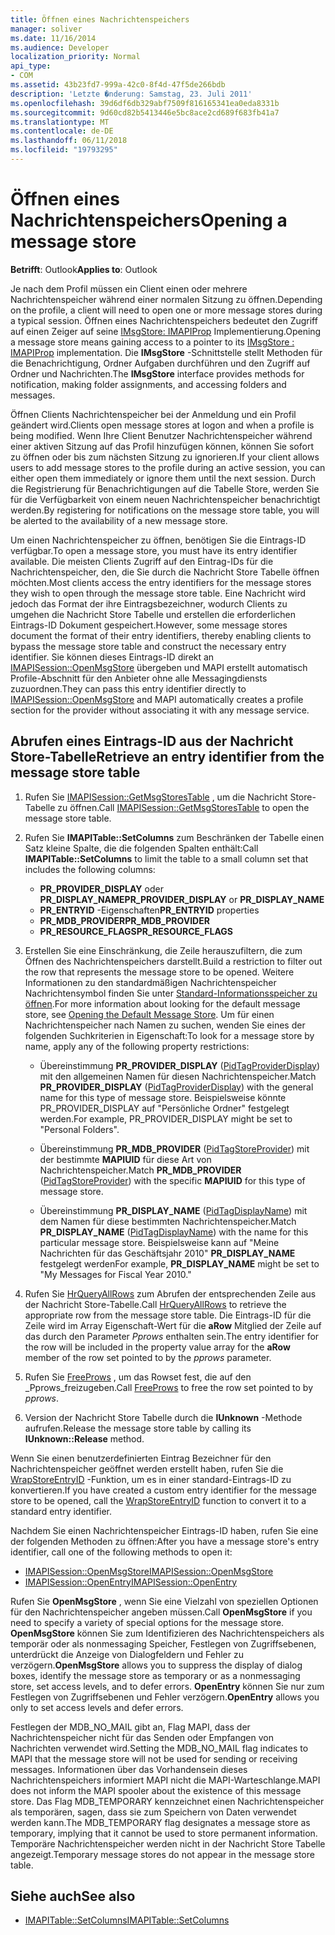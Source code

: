 ```yaml
---
title: Öffnen eines Nachrichtenspeichers
manager: soliver
ms.date: 11/16/2014
ms.audience: Developer
localization_priority: Normal
api_type:
- COM
ms.assetid: 43b23fd7-999a-42c0-8f4d-47f5de266bdb
description: 'Letzte �nderung: Samstag, 23. Juli 2011'
ms.openlocfilehash: 39d6df6db329abf7509f816165341ea0eda8331b
ms.sourcegitcommit: 9d60cd82b5413446e5bc8ace2cd689f683fb41a7
ms.translationtype: MT
ms.contentlocale: de-DE
ms.lasthandoff: 06/11/2018
ms.locfileid: "19793295"
---
```

# <a name="opening-a-message-store"></a><span data-ttu-id="0a973-103">Öffnen eines Nachrichtenspeichers</span><span class="sxs-lookup"><span data-stu-id="0a973-103">Opening a message store</span></span>

<span data-ttu-id="0a973-104">**Betrifft**: Outlook</span><span class="sxs-lookup"><span data-stu-id="0a973-104">**Applies to**: Outlook</span></span> 
  
<span data-ttu-id="0a973-105">Je nach dem Profil müssen ein Client einen oder mehrere Nachrichtenspeicher während einer normalen Sitzung zu öffnen.</span><span class="sxs-lookup"><span data-stu-id="0a973-105">Depending on the profile, a client will need to open one or more message stores during a typical session.</span></span> <span data-ttu-id="0a973-106">Öffnen eines Nachrichtenspeichers bedeutet den Zugriff auf einen Zeiger auf seine [IMsgStore: IMAPIProp](imsgstoreimapiprop.md) Implementierung.</span><span class="sxs-lookup"><span data-stu-id="0a973-106">Opening a message store means gaining access to a pointer to its [IMsgStore : IMAPIProp](imsgstoreimapiprop.md) implementation.</span></span> <span data-ttu-id="0a973-107">Die **IMsgStore** -Schnittstelle stellt Methoden für die Benachrichtigung, Ordner Aufgaben durchführen und den Zugriff auf Ordner und Nachrichten.</span><span class="sxs-lookup"><span data-stu-id="0a973-107">The **IMsgStore** interface provides methods for notification, making folder assignments, and accessing folders and messages.</span></span> 
  
<span data-ttu-id="0a973-108">Öffnen Clients Nachrichtenspeicher bei der Anmeldung und ein Profil geändert wird.</span><span class="sxs-lookup"><span data-stu-id="0a973-108">Clients open message stores at logon and when a profile is being modified.</span></span> <span data-ttu-id="0a973-109">Wenn Ihre Client Benutzer Nachrichtenspeicher während einer aktiven Sitzung auf das Profil hinzufügen können, können Sie sofort zu öffnen oder bis zum nächsten Sitzung zu ignorieren.</span><span class="sxs-lookup"><span data-stu-id="0a973-109">If your client allows users to add message stores to the profile during an active session, you can either open them immediately or ignore them until the next session.</span></span> <span data-ttu-id="0a973-110">Durch die Registrierung für Benachrichtigungen auf die Tabelle Store, werden Sie für die Verfügbarkeit von einem neuen Nachrichtenspeicher benachrichtigt werden.</span><span class="sxs-lookup"><span data-stu-id="0a973-110">By registering for notifications on the message store table, you will be alerted to the availability of a new message store.</span></span>
  
<span data-ttu-id="0a973-111">Um einen Nachrichtenspeicher zu öffnen, benötigen Sie die Eintrags-ID verfügbar.</span><span class="sxs-lookup"><span data-stu-id="0a973-111">To open a message store, you must have its entry identifier available.</span></span> <span data-ttu-id="0a973-112">Die meisten Clients Zugriff auf den Eintrag-IDs für die Nachrichtenspeicher, den, die Sie durch die Nachricht Store Tabelle öffnen möchten.</span><span class="sxs-lookup"><span data-stu-id="0a973-112">Most clients access the entry identifiers for the message stores they wish to open through the message store table.</span></span> <span data-ttu-id="0a973-113">Eine Nachricht wird jedoch das Format der ihre Eintragsbezeichner, wodurch Clients zu umgehen die Nachricht Store Tabelle und erstellen die erforderlichen Eintrags-ID Dokument gespeichert.</span><span class="sxs-lookup"><span data-stu-id="0a973-113">However, some message stores document the format of their entry identifiers, thereby enabling clients to bypass the message store table and construct the necessary entry identifier.</span></span> <span data-ttu-id="0a973-114">Sie können dieses Eintrags-ID direkt an [IMAPISession::OpenMsgStore](imapisession-openmsgstore.md) übergeben und MAPI erstellt automatisch Profile-Abschnitt für den Anbieter ohne alle Messagingdiensts zuzuordnen.</span><span class="sxs-lookup"><span data-stu-id="0a973-114">They can pass this entry identifier directly to [IMAPISession::OpenMsgStore](imapisession-openmsgstore.md) and MAPI automatically creates a profile section for the provider without associating it with any message service.</span></span> 
  
## <a name="retrieve-an-entry-identifier-from-the-message-store-table"></a><span data-ttu-id="0a973-115">Abrufen eines Eintrags-ID aus der Nachricht Store-Tabelle</span><span class="sxs-lookup"><span data-stu-id="0a973-115">Retrieve an entry identifier from the message store table</span></span>
  
1. <span data-ttu-id="0a973-116">Rufen Sie [IMAPISession::GetMsgStoresTable](imapisession-getmsgstorestable.md) , um die Nachricht Store-Tabelle zu öffnen.</span><span class="sxs-lookup"><span data-stu-id="0a973-116">Call [IMAPISession::GetMsgStoresTable](imapisession-getmsgstorestable.md) to open the message store table.</span></span> 
    
2. <span data-ttu-id="0a973-117">Rufen Sie **IMAPITable::SetColumns** zum Beschränken der Tabelle einen Satz kleine Spalte, die die folgenden Spalten enthält:</span><span class="sxs-lookup"><span data-stu-id="0a973-117">Call **IMAPITable::SetColumns** to limit the table to a small column set that includes the following columns:</span></span> 
    
   - <span data-ttu-id="0a973-118">**PR_PROVIDER_DISPLAY** oder **PR_DISPLAY_NAME**</span><span class="sxs-lookup"><span data-stu-id="0a973-118">**PR_PROVIDER_DISPLAY** or **PR_DISPLAY_NAME**</span></span>
   - <span data-ttu-id="0a973-119">**PR_ENTRYID** -Eigenschaften</span><span class="sxs-lookup"><span data-stu-id="0a973-119">**PR_ENTRYID** properties</span></span> 
   - <span data-ttu-id="0a973-120">**PR_MDB_PROVIDER**</span><span class="sxs-lookup"><span data-stu-id="0a973-120">**PR_MDB_PROVIDER**</span></span>
   - <span data-ttu-id="0a973-121">**PR_RESOURCE_FLAGS**</span><span class="sxs-lookup"><span data-stu-id="0a973-121">**PR_RESOURCE_FLAGS**</span></span>
    
3. <span data-ttu-id="0a973-122">Erstellen Sie eine Einschränkung, die Zeile herauszufiltern, die zum Öffnen des Nachrichtenspeichers darstellt.</span><span class="sxs-lookup"><span data-stu-id="0a973-122">Build a restriction to filter out the row that represents the message store to be opened.</span></span> <span data-ttu-id="0a973-123">Weitere Informationen zu den standardmäßigen Nachrichtenspeicher Nachrichtensymbol finden Sie unter [Standard-Informationsspeicher zu öffnen](opening-the-default-message-store.md).</span><span class="sxs-lookup"><span data-stu-id="0a973-123">For more information about looking for the default message store, see [Opening the Default Message Store](opening-the-default-message-store.md).</span></span> <span data-ttu-id="0a973-124">Um für einen Nachrichtenspeicher nach Namen zu suchen, wenden Sie eines der folgenden Suchkriterien in Eigenschaft:</span><span class="sxs-lookup"><span data-stu-id="0a973-124">To look for a message store by name, apply any of the following property restrictions:</span></span>
    
   - <span data-ttu-id="0a973-125">Übereinstimmung **PR_PROVIDER_DISPLAY** ([PidTagProviderDisplay](pidtagproviderdisplay-canonical-property.md)) mit den allgemeinen Namen für diesen Nachrichtenspeicher.</span><span class="sxs-lookup"><span data-stu-id="0a973-125">Match **PR_PROVIDER_DISPLAY** ([PidTagProviderDisplay](pidtagproviderdisplay-canonical-property.md)) with the general name for this type of message store.</span></span> <span data-ttu-id="0a973-126">Beispielsweise könnte PR_PROVIDER_DISPLAY auf "Persönliche Ordner" festgelegt werden.</span><span class="sxs-lookup"><span data-stu-id="0a973-126">For example, PR_PROVIDER_DISPLAY might be set to "Personal Folders".</span></span>
    
   - <span data-ttu-id="0a973-127">Übereinstimmung **PR_MDB_PROVIDER** ([PidTagStoreProvider](pidtagstoreprovider-canonical-property.md)) mit der bestimmte **MAPIUID** für diese Art von Nachrichtenspeicher.</span><span class="sxs-lookup"><span data-stu-id="0a973-127">Match **PR_MDB_PROVIDER** ([PidTagStoreProvider](pidtagstoreprovider-canonical-property.md)) with the specific **MAPIUID** for this type of message store.</span></span> 
    
   - <span data-ttu-id="0a973-128">Übereinstimmung **PR_DISPLAY_NAME** ([PidTagDisplayName](pidtagdisplayname-canonical-property.md)) mit dem Namen für diese bestimmten Nachrichtenspeicher.</span><span class="sxs-lookup"><span data-stu-id="0a973-128">Match **PR_DISPLAY_NAME** ([PidTagDisplayName](pidtagdisplayname-canonical-property.md)) with the name for this particular message store.</span></span> <span data-ttu-id="0a973-129">Beispielsweise kann auf "Meine Nachrichten für das Geschäftsjahr 2010" **PR_DISPLAY_NAME** festgelegt werden</span><span class="sxs-lookup"><span data-stu-id="0a973-129">For example, **PR_DISPLAY_NAME** might be set to "My Messages for Fiscal Year 2010."</span></span> 
    
4. <span data-ttu-id="0a973-130">Rufen Sie [HrQueryAllRows](hrqueryallrows.md) zum Abrufen der entsprechenden Zeile aus der Nachricht Store-Tabelle.</span><span class="sxs-lookup"><span data-stu-id="0a973-130">Call [HrQueryAllRows](hrqueryallrows.md) to retrieve the appropriate row from the message store table.</span></span> <span data-ttu-id="0a973-131">Die Eintrags-ID für die Zeile wird im Array Eigenschaft-Wert für die **aRow** Mitglied der Zeile auf das durch den Parameter _Pprows_ enthalten sein.</span><span class="sxs-lookup"><span data-stu-id="0a973-131">The entry identifier for the row will be included in the property value array for the **aRow** member of the row set pointed to by the  _pprows_ parameter.</span></span> 
    
5. <span data-ttu-id="0a973-132">Rufen Sie [FreeProws](freeprows.md) , um das Rowset fest, die auf den _Pprows_freizugeben.</span><span class="sxs-lookup"><span data-stu-id="0a973-132">Call [FreeProws](freeprows.md) to free the row set pointed to by  _pprows_.</span></span>
    
6. <span data-ttu-id="0a973-133">Version der Nachricht Store Tabelle durch die **IUnknown** -Methode aufrufen.</span><span class="sxs-lookup"><span data-stu-id="0a973-133">Release the message store table by calling its **IUnknown::Release** method.</span></span> 
    
<span data-ttu-id="0a973-134">Wenn Sie einen benutzerdefinierten Eintrag Bezeichner für den Nachrichtenspeicher geöffnet werden erstellt haben, rufen Sie die [WrapStoreEntryID](wrapstoreentryid.md) -Funktion, um es in einer standard-Eintrags-ID zu konvertieren.</span><span class="sxs-lookup"><span data-stu-id="0a973-134">If you have created a custom entry identifier for the message store to be opened, call the [WrapStoreEntryID](wrapstoreentryid.md) function to convert it to a standard entry identifier.</span></span> 
  
<span data-ttu-id="0a973-135">Nachdem Sie einen Nachrichtenspeicher Eintrags-ID haben, rufen Sie eine der folgenden Methoden zu öffnen:</span><span class="sxs-lookup"><span data-stu-id="0a973-135">After you have a message store's entry identifier, call one of the following methods to open it:</span></span>
  
- [<span data-ttu-id="0a973-136">IMAPISession::OpenMsgStore</span><span class="sxs-lookup"><span data-stu-id="0a973-136">IMAPISession::OpenMsgStore</span></span>](imapisession-openmsgstore.md)
- [<span data-ttu-id="0a973-137">IMAPISession::OpenEntry</span><span class="sxs-lookup"><span data-stu-id="0a973-137">IMAPISession::OpenEntry</span></span>](imapisession-openentry.md)
    
<span data-ttu-id="0a973-138">Rufen Sie **OpenMsgStore** , wenn Sie eine Vielzahl von speziellen Optionen für den Nachrichtenspeicher angeben müssen.</span><span class="sxs-lookup"><span data-stu-id="0a973-138">Call **OpenMsgStore** if you need to specify a variety of special options for the message store.</span></span> <span data-ttu-id="0a973-139">**OpenMsgStore** können Sie zum Identifizieren des Nachrichtenspeichers als temporär oder als nonmessaging Speicher, Festlegen von Zugriffsebenen, unterdrückt die Anzeige von Dialogfeldern und Fehler zu verzögern.</span><span class="sxs-lookup"><span data-stu-id="0a973-139">**OpenMsgStore** allows you to suppress the display of dialog boxes, identify the message store as temporary or as a nonmessaging store, set access levels, and to defer errors.</span></span> <span data-ttu-id="0a973-140">**OpenEntry** können Sie nur zum Festlegen von Zugriffsebenen und Fehler verzögern.</span><span class="sxs-lookup"><span data-stu-id="0a973-140">**OpenEntry** allows you only to set access levels and defer errors.</span></span> 
  
<span data-ttu-id="0a973-141">Festlegen der MDB_NO_MAIL gibt an, Flag MAPI, dass der Nachrichtenspeicher nicht für das Senden oder Empfangen von Nachrichten verwendet wird.</span><span class="sxs-lookup"><span data-stu-id="0a973-141">Setting the MDB_NO_MAIL flag indicates to MAPI that the message store will not be used for sending or receiving messages.</span></span> <span data-ttu-id="0a973-142">Informationen über das Vorhandensein dieses Nachrichtenspeichers informiert MAPI nicht die MAPI-Warteschlange.</span><span class="sxs-lookup"><span data-stu-id="0a973-142">MAPI does not inform the MAPI spooler about the existence of this message store.</span></span> <span data-ttu-id="0a973-143">Das Flag MDB_TEMPORARY kennzeichnet einen Nachrichtenspeicher als temporären, sagen, dass sie zum Speichern von Daten verwendet werden kann.</span><span class="sxs-lookup"><span data-stu-id="0a973-143">The MDB_TEMPORARY flag designates a message store as temporary, implying that it cannot be used to store permanent information.</span></span> <span data-ttu-id="0a973-144">Temporäre Nachrichtenspeicher werden nicht in der Nachricht Store Tabelle angezeigt.</span><span class="sxs-lookup"><span data-stu-id="0a973-144">Temporary message stores do not appear in the message store table.</span></span> 
  
## <a name="see-also"></a><span data-ttu-id="0a973-145">Siehe auch</span><span class="sxs-lookup"><span data-stu-id="0a973-145">See also</span></span>

- [<span data-ttu-id="0a973-146">IMAPITable::SetColumns</span><span class="sxs-lookup"><span data-stu-id="0a973-146">IMAPITable::SetColumns</span></span>](imapitable-setcolumns.md)

